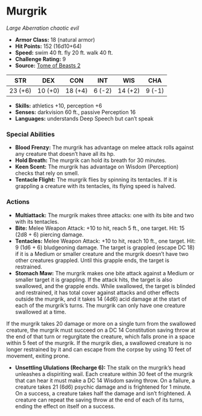 # Murgrik

*Large* *Aberration* *chaotic evil*

- **Armor Class:** 18 (natural armor)
- **Hit Points:** 152 (16d10+64)
- **Speed:** swim 40 ft. fly 20 ft. walk 40 ft.
- **Challenge Rating:** 9
- **Source:** [Tome of Beasts 2](https://koboldpress.com/kpstore/product/tome-of-beasts-2-for-5th-edition/)

| STR | DEX | CON | INT | WIS | CHA |
| --- | --- | --- | --- | --- | --- |
| 23 (+6) | 10 (+0) | 18 (+4) | 6 (-2) | 14 (+2) | 9 (-1) |

- **Skills:** athletics +10, perception +6
- **Senses:** darkvision 60 ft., passive Perception 16
- **Languages:** understands Deep Speech but can’t speak
### Special Abilities
- **Blood Frenzy:** The murgrik has advantage on melee attack rolls against any creature that doesn’t have all its hp.
- **Hold Breath:** The murgrik can hold its breath for 30 minutes.
- **Keen Scent:** The murgrik has advantage on Wisdom (Perception) checks that rely on smell.
- **Tentacle Flight:** The murgrik flies by spinning its tentacles. If it is grappling a creature with its tentacles, its flying speed is halved.
### Actions
- **Multiattack:** The murgrik makes three attacks: one with its bite and two with its tentacles.
- **Bite:** Melee Weapon Attack: +10 to hit, reach 5 ft., one target. Hit: 15 (2d8 + 6) piercing damage.
- **Tentacles:** Melee Weapon Attack: +10 to hit, reach 10 ft., one target. Hit: 9 (1d6 + 6) bludgeoning damage. The target is grappled (escape DC 18) if it is a Medium or smaller creature and the murgrik doesn’t have two other creatures grappled. Until this grapple ends, the target is restrained.
- **Stomach Maw:** The murgrik makes one bite attack against a Medium or smaller target it is grappling. If the attack hits, the target is also swallowed, and the grapple ends. While swallowed, the target is blinded and restrained, it has total cover against attacks and other effects outside the murgrik, and it takes 14 (4d6) acid damage at the start of each of the murgrik’s turns. The murgrik can only have one creature swallowed at a time.

If the murgrik takes 20 damage or more on a single turn from the swallowed creature, the murgrik must succeed on a DC 14 Constitution saving throw at the end of that turn or regurgitate the creature, which falls prone in a space within 5 feet of the murgrik. If the murgrik dies, a swallowed creature is no longer restrained by it and can escape from the corpse by using 10 feet of movement, exiting prone.
- **Unsettling Ululations (Recharge 6):** The stalk on the murgrik’s head unleashes a dispiriting wail. Each creature within 30 feet of the murgrik that can hear it must make a DC 14 Wisdom saving throw. On a failure, a creature takes 21 (6d6) psychic damage and is frightened for 1 minute. On a success, a creature takes half the damage and isn’t frightened. A creature can repeat the saving throw at the end of each of its turns, ending the effect on itself on a success.
